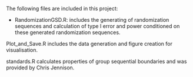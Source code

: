 The following files are included in this project:

- RandomizationGSD.R: includes the generating of randomization sequences and calculation of type I error and power conditioned on these generated randomization sequences.

Plot_and_Save.R includes the data generation and figure creation for visualisation.

standards.R calculates properties of group sequential boundaries and was provided by Chris Jennison.
